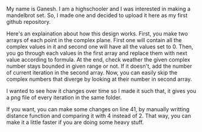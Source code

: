 My name is Ganesh. I am a highschooler and I was interested in making a mandelbrot set. So, I made one and decided to upload it here as my first github repository.

Here's an explaination about how this design works. First, you make two arrays of each point in the complex plane. First one will contain all the complex values in it and second one will have all the values set to 0. Then, you go through each values in the first array and replace them with next value according to formula. At the end, check weather the given complex number stays bounded in given range or not. If it doesn't, add the number of current iteration in the second array. Now, you can easily skip the complex numbers that diverge by looking at their number in second array.

I wanted to see how it changes over time so I made it such that, it gives you a png file of every iteration in the same folder.

If you want, you can make some changes on line 41, by manually writting distance function and comparing it with 4 instead of 2. That way, you can make it a little faster if you are doing some heavy stuff.
